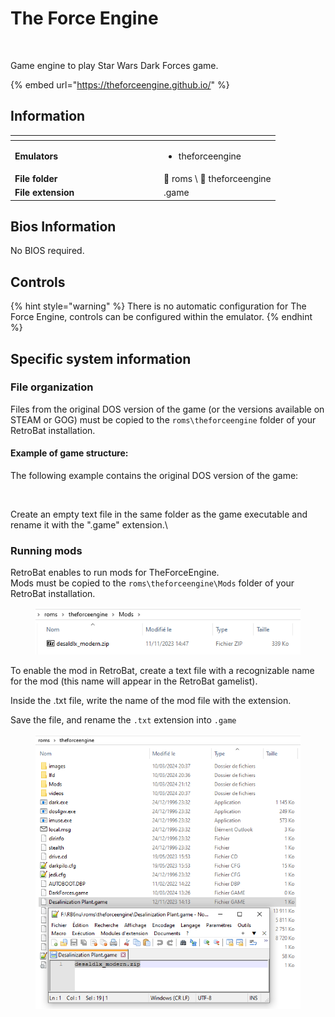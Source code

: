 # The Force Engine

<div align="left">

<figure><img src="https://github.com/fabricecaruso/es-theme-carbon/blob/master/art/logos/darkforces.png?raw=true" alt=""><figcaption></figcaption></figure>

</div>

Game engine to play Star Wars Dark Forces game.

{% embed url="https://theforceengine.github.io/" %}

## Information

<table data-header-hidden><thead><tr><th width="224"></th><th></th></tr></thead><tbody><tr><td><strong>Emulators</strong></td><td><ul><li>theforceengine</li></ul></td></tr><tr><td><strong>File folder</strong></td><td><span data-gb-custom-inline data-tag="emoji" data-code="1f4c2">📂</span> roms \ <span data-gb-custom-inline data-tag="emoji" data-code="1f4c2">📂</span> theforceengine</td></tr><tr><td><strong>File extension</strong></td><td>.game</td></tr></tbody></table>

## Bios Information

No BIOS required.

## Controls

{% hint style="warning" %}
There is no automatic configuration for The Force Engine, controls can be configured within the emulator.
{% endhint %}

## Specific system information

### File organization

Files from the original DOS version of the game (or the versions available on STEAM or GOG) must be copied to the `roms\theforceengine` folder of your RetroBat installation.

#### Example of game structure:

The following example contains the original DOS version of the game:

<div align="left">

<figure><img src="https://i.imgur.com/78m6LKz.png" alt=""><figcaption></figcaption></figure>

</div>

Create an empty text file in the same folder as the game executable and rename it with the ".game" extension.\


### Running mods

RetroBat enables to run mods for TheForceEngine.\
Mods must be copied to the `roms\theforceengine\Mods` folder of your RetroBat installation.

<div align="left">

<figure><img src="../../../.gitbook/assets/image (55).png" alt=""><figcaption></figcaption></figure>

</div>

To enable the mod in RetroBat, create a text file with a recognizable name for the mod (this name will appear in the RetroBat gamelist).

Inside the .txt file, write the name of the mod file with the extension.

Save the file, and rename the `.txt` extension into `.game`

<div align="left">

<figure><img src="../../../.gitbook/assets/2024-03-10_21h36_04.png" alt=""><figcaption></figcaption></figure>

</div>
